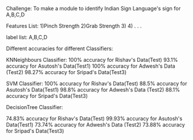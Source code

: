 Challenge:
To make a module to identify Indian Sign Language's sign for A,B,C,D


Features List:
1)Pinch Strength
2)Grab Strength
3)
4)
.
.
.

label list:
A,B,C,D

Different accuracies for different Classifiers:

KNNeighbours Classifier:
100% accuracy for Rishav's Data(Test)
93.1% accuracy for Asutosh's Data(Test1)
100% accuracy for Adwesh's Data (Test2)
98.27% accuracy for Sripad's Data(Test3)




SVM Classifier:
100% accuracy for Rishav's Data(Test)
88.5% accuracy for Asutosh's Data(Test1)
98.8% accuracy for Adwesh's Data (Test2)
88.1% accuracy for Sripad's Data(Test3)

DecisionTree Classifier:

74.83% accuracy for Rishav's Data(Test)
99.93% accuracy for Asutosh's Data(Test1)
73.74% accuracy for Adwesh's Data (Test2)
73.88% accuracy for Sripad's Data(Test3)
